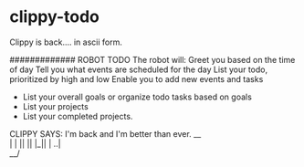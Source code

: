 # clippy-todo
Clippy is back.... in ascii form.

############# ROBOT TODO
The robot will:
Greet you based on the time of day
Tell you what events are scheduled for the day
List your todo, prioritized by high and low
Enable you to add new events and tasks
* List your overall goals or organize todo tasks based on goals
* List your projects
* List your completed projects.

CLIPPY SAYS: I'm back and I'm better than ever.
 __  
|  |
|| ||
|\_||
| ..|  
 \__/

